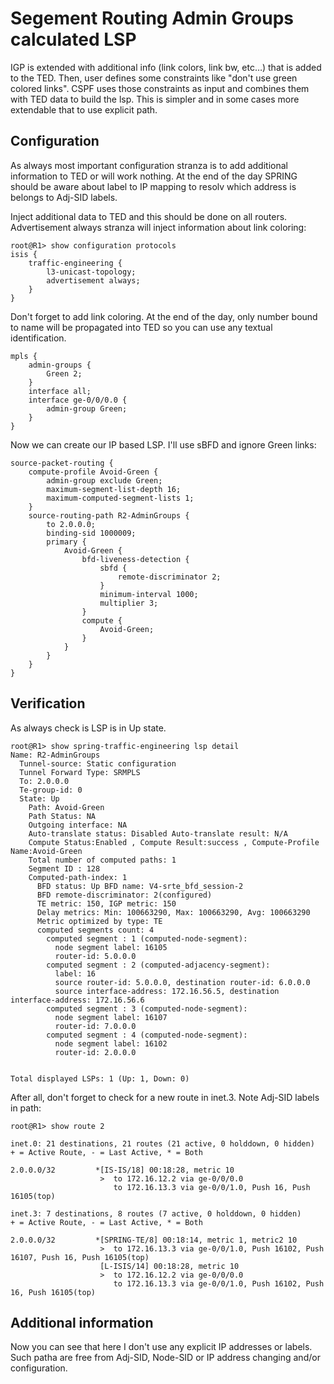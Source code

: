 # Segement Routing Admin Groups calculated LSP

IGP is extended with additional info (link colors, link bw, etc…) that is added to the TED. Then, user defines some constraints like "don't use green colored links". CSPF uses those constraints as input and combines them with TED data to build the lsp. This is simpler and in some cases more extendable that to use explicit path.


## Configuration
As always most important configuration stranza is to add additional information to TED or will work nothing. At the end of the day SPRING should be aware about label to IP mapping to resolv which address is belongs to Adj-SID labels.

Inject additional data to TED and this should be done on all routers. Advertisement always stranza will inject information about link coloring:
```
root@R1> show configuration protocols 
isis {
    traffic-engineering {
        l3-unicast-topology;
        advertisement always;
    }
}
```
Don't forget to add link coloring. At the end of the day, only number bound to name will be propagated into TED so you can use any textual identification.
```
mpls {
    admin-groups {
        Green 2;
    }
    interface all;
    interface ge-0/0/0.0 {
        admin-group Green;
    }
}  
```

Now we can create our IP based LSP. I'll use sBFD and ignore Green links:
```
source-packet-routing {
    compute-profile Avoid-Green {
        admin-group exclude Green;
        maximum-segment-list-depth 16;
        maximum-computed-segment-lists 1;
    }
    source-routing-path R2-AdminGroups {
        to 2.0.0.0;
        binding-sid 1000009;
        primary {
            Avoid-Green {
                bfd-liveness-detection {
                    sbfd {
                        remote-discriminator 2;
                    }
                    minimum-interval 1000;
                    multiplier 3;
                }
                compute {
                    Avoid-Green;
                }
            }
        }                               
    }
}
```

## Verification

As always check is LSP is in Up state.
```
root@R1> show spring-traffic-engineering lsp detail 
Name: R2-AdminGroups
  Tunnel-source: Static configuration
  Tunnel Forward Type: SRMPLS
  To: 2.0.0.0
  Te-group-id: 0
  State: Up
    Path: Avoid-Green
    Path Status: NA
    Outgoing interface: NA
    Auto-translate status: Disabled Auto-translate result: N/A
    Compute Status:Enabled , Compute Result:success , Compute-Profile Name:Avoid-Green
    Total number of computed paths: 1
    Segment ID : 128 
    Computed-path-index: 1
      BFD status: Up BFD name: V4-srte_bfd_session-2
      BFD remote-discriminator: 2(configured)
      TE metric: 150, IGP metric: 150
      Delay metrics: Min: 100663290, Max: 100663290, Avg: 100663290
      Metric optimized by type: TE
      computed segments count: 4
        computed segment : 1 (computed-node-segment): 
          node segment label: 16105
          router-id: 5.0.0.0            
        computed segment : 2 (computed-adjacency-segment): 
          label: 16
          source router-id: 5.0.0.0, destination router-id: 6.0.0.0
          source interface-address: 172.16.56.5, destination interface-address: 172.16.56.6
        computed segment : 3 (computed-node-segment): 
          node segment label: 16107
          router-id: 7.0.0.0
        computed segment : 4 (computed-node-segment): 
          node segment label: 16102
          router-id: 2.0.0.0


Total displayed LSPs: 1 (Up: 1, Down: 0)
```

After all, don't forget to check for a new route in inet.3. Note Adj-SID labels in path:
```
root@R1> show route 2 

inet.0: 21 destinations, 21 routes (21 active, 0 holddown, 0 hidden)
+ = Active Route, - = Last Active, * = Both

2.0.0.0/32         *[IS-IS/18] 00:18:28, metric 10
                    >  to 172.16.12.2 via ge-0/0/0.0
                       to 172.16.13.3 via ge-0/0/1.0, Push 16, Push 16105(top)

inet.3: 7 destinations, 8 routes (7 active, 0 holddown, 0 hidden)
+ = Active Route, - = Last Active, * = Both

2.0.0.0/32         *[SPRING-TE/8] 00:18:14, metric 1, metric2 10
                    >  to 172.16.13.3 via ge-0/0/1.0, Push 16102, Push 16107, Push 16, Push 16105(top)
                    [L-ISIS/14] 00:18:28, metric 10
                    >  to 172.16.12.2 via ge-0/0/0.0
                       to 172.16.13.3 via ge-0/0/1.0, Push 16102, Push 16, Push 16105(top)
```

## Additional information
Now you can see that here I don't use any explicit IP addresses or labels. Such patha are free from Adj-SID, Node-SID or IP address changing and/or configuration.
